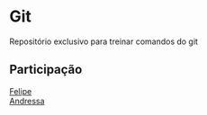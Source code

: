 # Git

Repositório exclusivo para treinar comandos do git
## Participação 

<a href="https://www.linkedin.com/in/felipefsf/">Felipe</a><br>
<a href="https://www.linkedin.com/in/andressa-helena/">Andressa</a>

